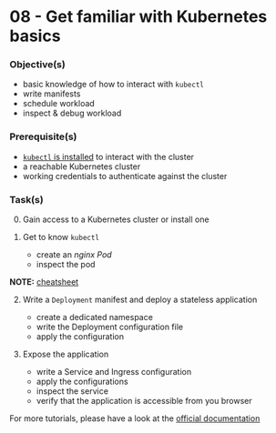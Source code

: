 08 - Get familiar with Kubernetes basics
========================================


### Objective(s)

* basic knowledge of how to interact with `kubectl`
* write manifests
* schedule workload
* inspect & debug workload


### Prerequisite(s)

* [`kubectl` is installed](https://kubernetes.io/docs/tasks/tools/#kubectl) to interact with the cluster
* a reachable Kubernetes cluster
* working credentials to authenticate against the cluster


### Task(s)

0. Gain access to a Kubernetes cluster or install one

1. Get to know `kubectl`

    * create an *nginx* *Pod*
    * inspect the pod    
    
__NOTE:__ [cheatsheet](https://kubernetes.io/docs/reference/kubectl/cheatsheet/) 

2. Write a `Deployment` manifest and deploy a stateless application

    * create a dedicated namespace
    * write the Deployment configuration file
    * apply the configuration

3. Expose the application

    * write a Service and Ingress configuration
    * apply the configurations
    * inspect the service
    * verify that the application is accessible from you browser

For more tutorials, please have a look at the [official documentation](https://kubernetes.io/docs/tasks/)
